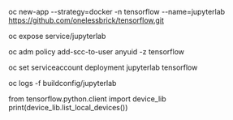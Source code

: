 oc new-app --strategy=docker -n tensorflow --name=jupyterlab https://github.com/onelessbrick/tensorflow.git

oc expose service/jupyterlab

oc adm policy add-scc-to-user anyuid -z tensorflow

oc set serviceaccount deployment jupyterlab tensorflow

oc logs -f buildconfig/jupyterlab

from tensorflow.python.client import device_lib
print(device_lib.list_local_devices())

